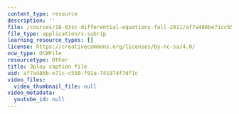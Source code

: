 ```yaml
---
content_type: resource
description: ''
file: /courses/18-03sc-differential-equations-fall-2011/af7a486be71cc550f91a741974f7df1c_XDhJ8lVGbl8.srt
file_type: application/x-subrip
learning_resource_types: []
license: https://creativecommons.org/licenses/by-nc-sa/4.0/
ocw_type: OCWFile
resourcetype: Other
title: 3play caption file
uid: af7a486b-e71c-c550-f91a-741974f7df1c
video_files:
  video_thumbnail_file: null
video_metadata:
  youtube_id: null
---
```


